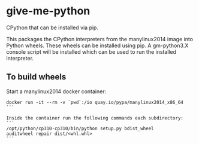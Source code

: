 give-me-python
==============

CPython that can be installed via pip.

This packages the CPython interpreters from the manylinux2014 image into Python wheels.
These wheels can be installed using pip.  A gm-python3.X console script will be installed which can
be used to run the installed interpreter.


To build wheels
---------------

Start a manylinux2014 docker container:
````
docker run -it --rm -v `pwd`:/io quay.io/pypa/manylinux2014_x86_64
```

Inside the container run the following commands each subdirectory:
```
/opt/python/cp310-cp310/bin/python setup.py bdist_wheel
auditwheel repair dist/<whl.whl>
```
